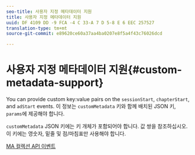 ```yaml
---
seo-title: 사용자 지정 메타데이터 지원
title: 사용자 지정 메타데이터 지원
uuid: DF 4109 DD -9 FCA -4 C 33-A 7 D 5-8 E 6 EEC 257527
translation-type: tm+mt
source-git-commit: e89620ce60a37aa4ba0207e8f5a4f43c76026dcd

---
```



# 사용자 지정 메타데이터 지원{#custom-metadata-support}

You can provide custom key:value pairs on the `sessionStart`, `chapterStart`, and `adStart` events. 이 정보는 `customMetadata` 키와 함께 배치된 JSON 키, `params`에 제공해야 합니다.

`customMetadata` JSON 키에는 키 개체가 포함되어야 합니다. 값 쌍을 참조하십시오. 이 키에는 영숫자, 밑줄 및 점/마침표만 사용해야 합니다.

[MA 컬렉션 API 이벤트](/help/media-collection-api/mc-api-ref/mc-api-events-req.md)

